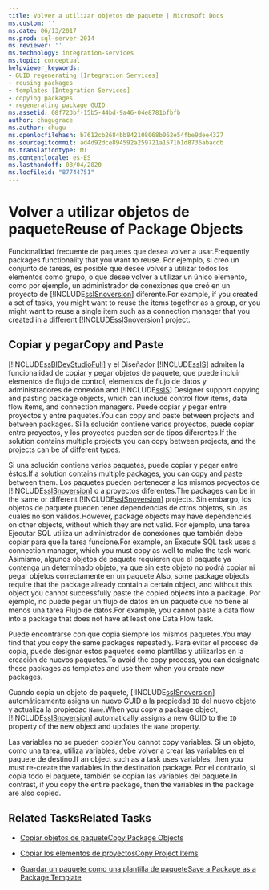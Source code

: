 ```yaml
---
title: Volver a utilizar objetos de paquete | Microsoft Docs
ms.custom: ''
ms.date: 06/13/2017
ms.prod: sql-server-2014
ms.reviewer: ''
ms.technology: integration-services
ms.topic: conceptual
helpviewer_keywords:
- GUID regenerating [Integration Services]
- reusing packages
- templates [Integration Services]
- copying packages
- regenerating package GUID
ms.assetid: 08f723bf-15b5-44bd-9a46-04e8781bfbfb
author: chugugrace
ms.author: chugu
ms.openlocfilehash: b7612cb2684bb842108068b062e54fbe9dee4327
ms.sourcegitcommit: ad4d92dce894592a259721a1571b1d8736abacdb
ms.translationtype: MT
ms.contentlocale: es-ES
ms.lasthandoff: 08/04/2020
ms.locfileid: "87744751"
---
```

# <a name="reuse-of-package-objects"></a><span data-ttu-id="6c775-102">Volver a utilizar objetos de paquete</span><span class="sxs-lookup"><span data-stu-id="6c775-102">Reuse of Package Objects</span></span>
  <span data-ttu-id="6c775-103">Funcionalidad frecuente de paquetes que desea volver a usar.</span><span class="sxs-lookup"><span data-stu-id="6c775-103">Frequently packages functionality that you want to reuse.</span></span> <span data-ttu-id="6c775-104">Por ejemplo, si creó un conjunto de tareas, es posible que desee volver a utilizar todos los elementos como grupo, o que desee volver a utilizar un único elemento, como por ejemplo, un administrador de conexiones que creó en un proyecto de [!INCLUDE[ssISnoversion](../includes/ssisnoversion-md.md)] diferente.</span><span class="sxs-lookup"><span data-stu-id="6c775-104">For example, if you created a set of tasks, you might want to reuse the items together as a group, or you might want to reuse a single item such as a connection manager that you created in a different [!INCLUDE[ssISnoversion](../includes/ssisnoversion-md.md)] project.</span></span>  
  
## <a name="copy-and-paste"></a><span data-ttu-id="6c775-105">Copiar y pegar</span><span class="sxs-lookup"><span data-stu-id="6c775-105">Copy and Paste</span></span>  
 [!INCLUDE[ssBIDevStudioFull](../includes/ssbidevstudiofull-md.md)] <span data-ttu-id="6c775-106">y el Diseñador [!INCLUDE[ssIS](../includes/ssis-md.md)] admiten la funcionalidad de copiar y pegar objetos de paquete, que puede incluir elementos de flujo de control, elementos de flujo de datos y administradores de conexión.</span><span class="sxs-lookup"><span data-stu-id="6c775-106">and [!INCLUDE[ssIS](../includes/ssis-md.md)] Designer support copying and pasting package objects, which can include control flow items, data flow items, and connection managers.</span></span> <span data-ttu-id="6c775-107">Puede copiar y pegar entre proyectos y entre paquetes.</span><span class="sxs-lookup"><span data-stu-id="6c775-107">You can copy and paste between projects and between packages.</span></span> <span data-ttu-id="6c775-108">Si la solución contiene varios proyectos, puede copiar entre proyectos, y los proyectos pueden ser de tipos diferentes.</span><span class="sxs-lookup"><span data-stu-id="6c775-108">If the solution contains multiple projects you can copy between projects, and the projects can be of different types.</span></span>  
  
 <span data-ttu-id="6c775-109">Si una solución contiene varios paquetes, puede copiar y pegar entre éstos.</span><span class="sxs-lookup"><span data-stu-id="6c775-109">If a solution contains multiple packages, you can copy and paste between them.</span></span> <span data-ttu-id="6c775-110">Los paquetes pueden pertenecer a los mismos proyectos de [!INCLUDE[ssISnoversion](../includes/ssisnoversion-md.md)] o a proyectos diferentes.</span><span class="sxs-lookup"><span data-stu-id="6c775-110">The packages can be in the same or different [!INCLUDE[ssISnoversion](../includes/ssisnoversion-md.md)] projects.</span></span> <span data-ttu-id="6c775-111">Sin embargo, los objetos de paquete pueden tener dependencias de otros objetos, sin las cuales no son válidos.</span><span class="sxs-lookup"><span data-stu-id="6c775-111">However, package objects may have dependencies on other objects, without which they are not valid.</span></span> <span data-ttu-id="6c775-112">Por ejemplo, una tarea Ejecutar SQL utiliza un administrador de conexiones que también debe copiar para que la tarea funcione.</span><span class="sxs-lookup"><span data-stu-id="6c775-112">For example, an Execute SQL task uses a connection manager, which you must copy as well to make the task work.</span></span> <span data-ttu-id="6c775-113">Asimismo, algunos objetos de paquete requieren que el paquete ya contenga un determinado objeto, ya que sin este objeto no podrá copiar ni pegar objetos correctamente en un paquete.</span><span class="sxs-lookup"><span data-stu-id="6c775-113">Also, some package objects require that the package already contain a certain object, and without this object you cannot successfully paste the copied objects into a package.</span></span> <span data-ttu-id="6c775-114">Por ejemplo, no puede pegar un flujo de datos en un paquete que no tiene al menos una tarea Flujo de datos.</span><span class="sxs-lookup"><span data-stu-id="6c775-114">For example, you cannot paste a data flow into a package that does not have at least one Data Flow task.</span></span>  
  
 <span data-ttu-id="6c775-115">Puede encontrarse con que copia siempre los mismos paquetes.</span><span class="sxs-lookup"><span data-stu-id="6c775-115">You may find that you copy the same packages repeatedly.</span></span> <span data-ttu-id="6c775-116">Para evitar el proceso de copia, puede designar estos paquetes como plantillas y utilizarlos en la creación de nuevos paquetes.</span><span class="sxs-lookup"><span data-stu-id="6c775-116">To avoid the copy process, you can designate these packages as templates and use them when you create new packages.</span></span>  
  
 <span data-ttu-id="6c775-117">Cuando copia un objeto de paquete, [!INCLUDE[ssISnoversion](../includes/ssisnoversion-md.md)] automáticamente asigna un nuevo GUID a la propiedad `ID` del nuevo objeto y actualiza la propiedad `Name`.</span><span class="sxs-lookup"><span data-stu-id="6c775-117">When you copy a package object, [!INCLUDE[ssISnoversion](../includes/ssisnoversion-md.md)] automatically assigns a new GUID to the `ID` property of the new object and updates the `Name` property.</span></span>  
  
 <span data-ttu-id="6c775-118">Las variables no se pueden copiar.</span><span class="sxs-lookup"><span data-stu-id="6c775-118">You cannot copy variables.</span></span> <span data-ttu-id="6c775-119">Si un objeto, como una tarea, utiliza variables, debe volver a crear las variables en el paquete de destino.</span><span class="sxs-lookup"><span data-stu-id="6c775-119">If an object such as a task uses variables, then you must re-create the variables in the destination package.</span></span> <span data-ttu-id="6c775-120">Por el contrario, si copia todo el paquete, también se copian las variables del paquete.</span><span class="sxs-lookup"><span data-stu-id="6c775-120">In contrast, if you copy the entire package, then the variables in the package are also copied.</span></span>  
  
## <a name="related-tasks"></a><span data-ttu-id="6c775-121">Related Tasks</span><span class="sxs-lookup"><span data-stu-id="6c775-121">Related Tasks</span></span>  
  
-   [<span data-ttu-id="6c775-122">Copiar objetos de paquete</span><span class="sxs-lookup"><span data-stu-id="6c775-122">Copy Package Objects</span></span>](../../2014/integration-services/copy-package-objects.md)  
  
-   [<span data-ttu-id="6c775-123">Copiar los elementos de proyectos</span><span class="sxs-lookup"><span data-stu-id="6c775-123">Copy Project Items</span></span>](../../2014/integration-services/copy-project-items.md)  
  
-   [<span data-ttu-id="6c775-124">Guardar un paquete como una plantilla de paquete</span><span class="sxs-lookup"><span data-stu-id="6c775-124">Save a Package as a Package Template</span></span>](../../2014/integration-services/save-a-package-as-a-package-template.md)  
  
  
